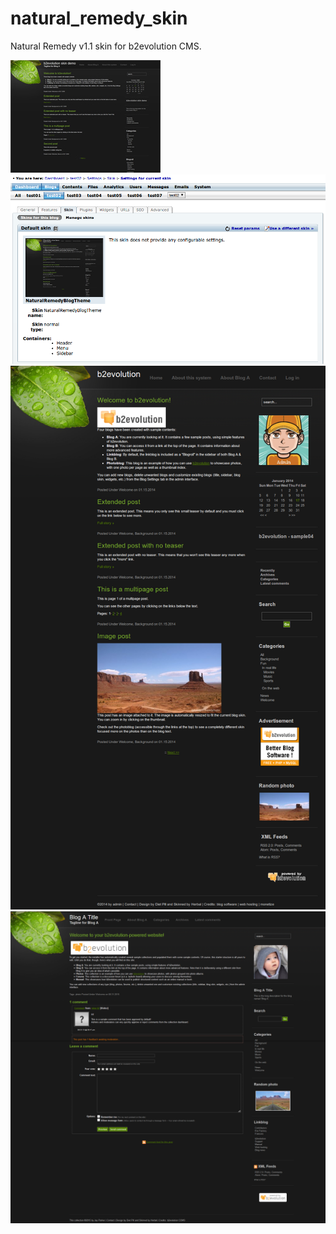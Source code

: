 # natural_remedy_skin
Natural Remedy v1.1 skin for b2evolution CMS.

<img src="skinshot.jpg"/>
<img src="022_naturalremedyblogtheme.png"/>
<img src="natural_remedy-entire_page-main.png"/>
<img src="natural_remedy-entire_page-single.png"/>
